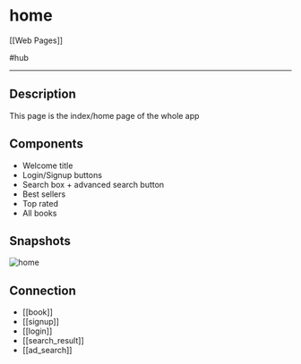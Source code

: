 # home

[[Web Pages]]

#hub

---

## Description

This page is the index/home page of the whole app

## Components

* Welcome title
* Login/Signup buttons
* Search box + advanced search button
* Best sellers
* Top rated
* All books

## Snapshots

![home](home.png)

## Connection

* [[book]]
* [[signup]]
* [[login]]
* [[search_result]]
* [[ad_search]]
